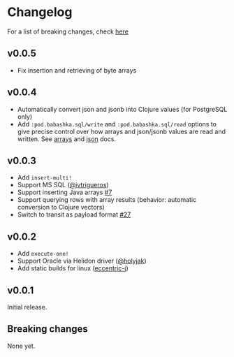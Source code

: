 # Changelog

For a list of breaking changes, check [here](#breaking-changes)

## v0.0.5

- Fix insertion and retrieving of byte arrays

## v0.0.4

- Automatically convert json and jsonb into Clojure values (for PostgreSQL only)
- Add `:pod.babashka.sql/write` and `:pod.babashka.sql/read` options to give
  precise control over how arrays and json/jsonb values are read and
  written. See [arrays](https://github.com/babashka/babashka-sql-pods#arrays)
  and [json](https://github.com/babashka/babashka-sql-pods#json) docs.

## v0.0.3

- Add `insert-multi!`
- Support MS SQL ([@jvtrigueros](https://github.com/jvtrigueros))
- Support inserting Java arrays [#7](https://github.com/babashka/babashka-sql-pods/issues/7)
- Support querying rows with array results (behavior: automatic conversion to Clojure vectors)
- Switch to transit as payload format [#27](https://github.com/babashka/babashka-sql-pods/issues/27)

## v0.0.2

- Add `execute-one!`
- Support Oracle via Helidon driver ([@holyjak](https://github.com/holyjak))
- Add static builds for linux ([eccentric-j](https://github.com/eccentric-j))

## v0.0.1

Initial release.

## Breaking changes

None yet.
